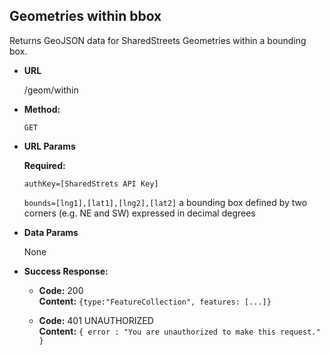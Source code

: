 **Geometries within bbox**
----
  Returns GeoJSON data for SharedStreets Geometries within a bounding box.

* **URL**

  /geom/within

* **Method:**

  `GET`
  
*  **URL Params**

   **Required:**
   
   `authKey=[SharedStrets API Key]`

   `bounds=[lng1],[lat1],[lng2],[lat2]` a bounding box defined by two corners (e.g. NE and SW) expressed in decimal degrees

* **Data Params**

  None

* **Success Response:**

  * **Code:** 200 <br />
    **Content:** `{type:"FeatureCollection", features: [...]}`
 

  * **Code:** 401 UNAUTHORIZED <br />
    **Content:** `{ error : "You are unauthorized to make this request." }`

